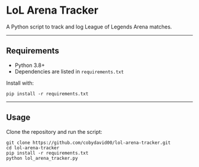 # LoL Arena Tracker

A Python script to track and log League of Legends Arena matches.

---

## Requirements
- Python 3.8+
- Dependencies are listed in `requirements.txt`

Install with:
```
pip install -r requirements.txt
```

---

## Usage
Clone the repository and run the script:

```
git clone https://github.com/cobydavid00/lol-arena-tracker.git
cd lol-arena-tracker
pip install -r requirements.txt
python lol_arena_tracker.py
```
